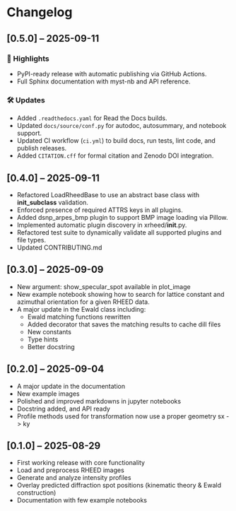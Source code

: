 # Changelog

<a name="0.5.0"></a>
## [0.5.0] – 2025-09-11

### 🚀 Highlights
- PyPI-ready release with automatic publishing via GitHub Actions.
- Full Sphinx documentation with myst-nb and API reference.

### 🛠 Updates
- Added `.readthedocs.yaml` for Read the Docs builds.
- Updated `docs/source/conf.py` for autodoc, autosummary, and notebook support.
- Updated CI workflow (`ci.yml`) to build docs, run tests, lint code, and publish releases.
- Added `CITATION.cff` for formal citation and Zenodo DOI integration.


<a name="0.4.0"></a>
## [0.4.0] – 2025-09-11
- Refactored LoadRheedBase to use an abstract base class with __init_subclass__ validation.
- Enforced presence of required ATTRS keys in all plugins.
- Added dsnp_arpes_bmp plugin to support BMP image loading via Pillow.
- Implemented automatic plugin discovery in xrheed/__init__.py.
- Refactored test suite to dynamically validate all supported plugins and file types.
- Updated CONTRIBUTING.md


<a name="0.3.0"></a>
## [0.3.0] – 2025-09-09
- New argument: show_specular_spot available in plot_image
- New example notebook showing how to search for lattice constant and azimuthal orientation for a given RHEED data.
- A major update in the Ewald class including:
    - Ewald matching functions rewritten
    - Added decorator that saves the matching results to cache dill files
    - New constants
    - Type hints
    - Better docstring


<a name="0.2.0"></a>
## [0.2.0] – 2025-09-04
- A major update in the documentation
- New example images 
- Polished and improved markdowns in jupyter notebooks
- Docstring added, and API ready
- Profile methods used for transformation now use a proper geometry sx -> ky


<a name="0.1.0"></a>
## [0.1.0] – 2025-08-29
- First working release with core functionality
- Load and preprocess RHEED images
- Generate and analyze intensity profiles
- Overlay predicted diffraction spot positions (kinematic theory & Ewald construction)
- Documentation with few example notebooks